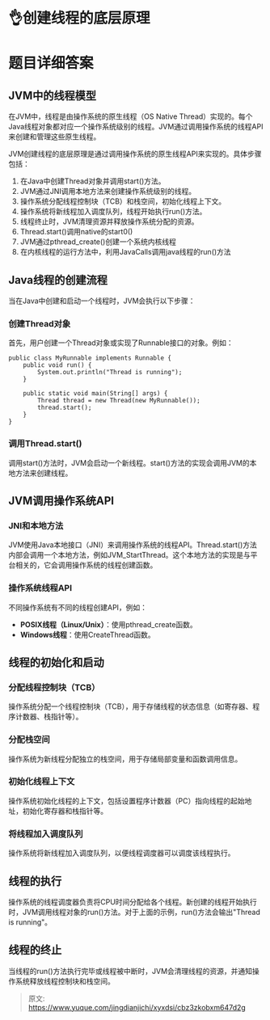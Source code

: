 # 👌创建线程的底层原理

# 题目详细答案
## JVM中的线程模型
在JVM中，线程是由操作系统的原生线程（OS Native Thread）实现的。每个Java线程对象都对应一个操作系统级别的线程。JVM通过调用操作系统的线程API来创建和管理这些原生线程。

JVM创建线程的底层原理是通过调用操作系统的原生线程API来实现的。具体步骤包括：

1. 在Java中创建Thread对象并调用start()方法。
2. JVM通过JNI调用本地方法来创建操作系统级别的线程。
3. 操作系统分配线程控制块（TCB）和栈空间，初始化线程上下文。
4. 操作系统将新线程加入调度队列，线程开始执行run()方法。
5. 线程终止时，JVM清理资源并释放操作系统分配的资源。
6. Thread.start()调用native的start0()
7. JVM通过pthread_create()创建一个系统内核线程
8. 在内核线程的运行方法中，利用JavaCalls调用java线程的run()方法

## Java线程的创建流程
当在Java中创建和启动一个线程时，JVM会执行以下步骤：

### 创建Thread对象
首先，用户创建一个Thread对象或实现了Runnable接口的对象。例如：

```plain
public class MyRunnable implements Runnable {
    public void run() {
        System.out.println("Thread is running");
    }

    public static void main(String[] args) {
        Thread thread = new Thread(new MyRunnable());
        thread.start();
    }
}
```

### 调用Thread.start()
调用start()方法时，JVM会启动一个新线程。start()方法的实现会调用JVM的本地方法来创建线程。

## JVM调用操作系统API
### JNI和本地方法
JVM使用Java本地接口（JNI）来调用操作系统的线程API。Thread.start()方法内部会调用一个本地方法，例如JVM_StartThread。这个本地方法的实现是与平台相关的，它会调用操作系统的线程创建函数。

### 操作系统线程API
不同操作系统有不同的线程创建API，例如：

+ **POSIX线程（Linux/Unix）**：使用pthread_create函数。
+ **Windows线程**：使用CreateThread函数。

## 线程的初始化和启动
### 分配线程控制块（TCB）
操作系统分配一个线程控制块（TCB），用于存储线程的状态信息（如寄存器、程序计数器、栈指针等）。

### 分配栈空间
操作系统为新线程分配独立的栈空间，用于存储局部变量和函数调用信息。

### 初始化线程上下文
操作系统初始化线程的上下文，包括设置程序计数器（PC）指向线程的起始地址，初始化寄存器和栈指针等。

### 将线程加入调度队列
操作系统将新线程加入调度队列，以便线程调度器可以调度该线程执行。

## 线程的执行
操作系统的线程调度器负责将CPU时间分配给各个线程。新创建的线程开始执行时，JVM调用线程对象的run()方法。对于上面的示例，run()方法会输出"Thread is running"。

## 线程的终止
当线程的run()方法执行完毕或线程被中断时，JVM会清理线程的资源，并通知操作系统释放线程控制块和栈空间。





> 原文: <https://www.yuque.com/jingdianjichi/xyxdsi/cbz3zkobxm647d2g>